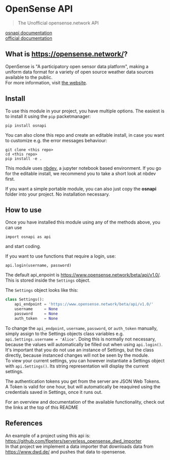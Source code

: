 # OpenSense API
> The Unofficial opensense.network API  

[osnapi documentation](https://flpeters.github.io/osnapi/)  
[official documentation](https://www.opensense.network/beta/apidocs/)

## What is https://opensense.network/?

OpenSense is "A participatory open sensor data platform", making a uniform data format for a variety of open source weather data sources available to the public.  
For more information, visit [the website](https://opensense.network/).

## Install

To use this module in your project, you have multiple options. The easiest is to install it using the `pip` packetmanager:

    pip install osnapi
    
You can also clone this repo and create an editable install, in case you want to customize e.g. the error messages behaviour:

    git clone <this repo>
    cd <this repo>
    pip install -e .
    
This module uses [nbdev](https://github.com/fastai/nbdev), a jupyter notebook based environment. If you go for the editable install, we recommend you to take a short look at nbdev first.

If you want a simple portable module, you can also just copy the __osnapi__ folder into your project. No installation necessary.

## How to use

Once you have installed this module using any of the methods above, you can use

    import osnapi as api
    
and start coding.

If you want to use functions that require a login, use:

    api.login(username, password)
    
The default api_enpoint is https://www.opensense.network/beta/api/v1.0/. This is stored inside the `Settings` object.

The `Settings` object looks like this:
```python
class Settings():
    api_endpoint = 'https://www.opensense.network/beta/api/v1.0/'
    username     = None
    password     = None
    auth_token   = None
```

To change the `api_endpoint`, `username`, `password`, or `auth_token` manually, simply assign to the Settings objects class variables e.g. `api.Settings.username = 'Alice'`. Doing this is normally not necessary, because the values will automatically be filled out when using `api.login()`.  
It's important that you do not use an instance of Settings, but the class directly, because instanced changes will not be seen by the module.  
To view your current settings, you can however instantiate a Settings object with `api.Settings()`. Its string representation will display the current settings.  

The authentication tokens you get from the server are JSON Web Tokens.  
A Token is valid for one hour, but will automatically be reaquired using the credentials saved in Settings, once it runs out.

For an overview and documentation of the available functionality, check out the links at the top of this README

## References

An example of a project using this api is: https://github.com/flpeters/serverless_opensense_dwd_importer  
In that project we implement a data importer that downloads data from https://www.dwd.de/ and pushes that data to opensense.
